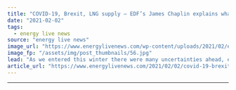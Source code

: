 ```yaml
---
title: "COVID-19, Brexit, LNG supply – EDF’s James Chaplin explains what’s affecting the UK Power Market this winter"
date: "2021-02-02"
tags: 
  - energy live news
source: "energy live news"
image_url: "https://www.energylivenews.com/wp-content/uploads/2021/02/edf_feb2021_pmw_eln_720x412px.jpg"
image_fp: "/assets/img/post_thumbnails/56.jpg"
lead: "As we entered this winter there were many uncertainties ahead, even more so than normal with weather, LNG supply, Brexit and COVID-19 at the forefront of the market. These uncertainties have certainly not disappointed with high volatility seen over the past few months."
article_url: "https://www.energylivenews.com/2021/02/02/covid-19-brexit-lng-supply-edfs-james-chaplin-explains-whats-affecting-the-uk-power-market-this-winter/"
---
```


---
